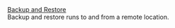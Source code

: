 <div class="row mt-1">
  <div class="col-sm-4">
    <a class="btn btn-default" href="/docs/start/backup-restore/"
       >Backup and Restore <i class="fa next"></i></a>
  </div>
  <div class="col-sm-8">
    Backup and restore runs to and from a remote location.
  </div>
</div>
